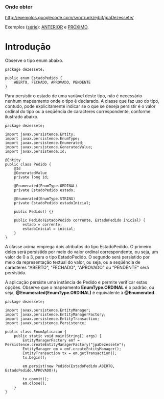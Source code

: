 ### Onde obter ###
http://exemplos.googlecode.com/svn/trunk/ejb3/jpaDezessete/

Exemplos ([série](http://code.google.com/p/exemplos/wiki/ejbPersistence)): [ANTERIOR](http://code.google.com/p/exemplos/wiki/jpaDezesseis) e [PRÓXIMO](http://code.google.com/p/exemplos/wiki/jpaDezoito).

# Introdução #
Observe o tipo enum abaixo.

```
package dezessete;

public enum EstadoPedido {
	ABERTO, FECHADO, APROVADO, PENDENTE
}
```

Para persistir o estado de uma variável deste tipo, não é necessário nenhum mapeamento onde o tipo é declarado. A classe que faz uso do tipo, contudo, pode explicitamente indicar se o que se deseja persistir é o valor ordinal do tipo ou a seqüência de caracteres correspondente, conforme ilustrado abaixo.

```
package dezessete;

import javax.persistence.Entity;
import javax.persistence.EnumType;
import javax.persistence.Enumerated;
import javax.persistence.GeneratedValue;
import javax.persistence.Id;

@Entity
public class Pedido {
	@Id
	@GeneratedValue
	private long id;
	
	@Enumerated(EnumType.ORDINAL)
	private EstadoPedido estado;
	
	@Enumerated(EnumType.STRING)
	private EstadoPedido estadoInicial;
	
	public Pedido() {}
	
	public Pedido(EstadoPedido corrente, EstadoPedido inicial) {
		estado = corrente;
		estadoInicial = inicial;
	}
}
```

A classe acima emprega dois atributos do tipo EstadoPedido. O primeiro deles será persistido por meio do valor ordinal correspondente, ou seja, um valor de 0 a 3, para o tipo EstadoPedido. O segundo será persistido por meio da representação textual do valor, ou seja, ou a seqüência de caracteres "ABERTO", "FECHADO", "APROVADO" ou "PENDENTE" será persistida.

A aplicação persiste uma instância de Pedido e permite verificar estas opções. Observe que o mapeamento **EnumType.ORDINAL** é o padrão, ou seja, **@Enumerated(EnumType.ORDINAL)** é equivalente à **@Enumerated**.

```
package dezessete;

import javax.persistence.EntityManager;
import javax.persistence.EntityManagerFactory;
import javax.persistence.EntityTransaction;
import javax.persistence.Persistence;

public class EnumAplicacao {
	public static void main(String[] args) {
		EntityManagerFactory emf = Persistence.createEntityManagerFactory("jpaDezessete");
		EntityManager em = emf.createEntityManager();
		EntityTransaction tx = em.getTransaction();
		tx.begin();
		
		em.persist(new Pedido(EstadoPedido.ABERTO, EstadoPedido.APROVADO));

		tx.commit();
		em.close();
	}
}
```